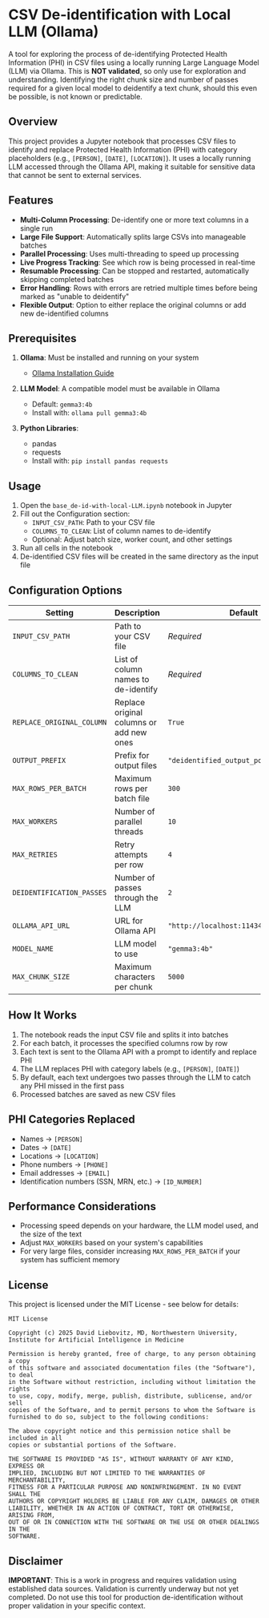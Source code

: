 # CSV De-identification with Local LLM (Ollama)

A tool for exploring the process of de-identifying Protected Health Information (PHI) in CSV files using a locally running Large Language Model (LLM) via Ollama. This is **NOT validated**, so only use for exploration and understanding. Identifying the right chunk size and number of passes required for a given local model to deidentify a text chunk, should this even be possible, is not known or predictable. 

## Overview

This project provides a Jupyter notebook that processes CSV files to identify and replace Protected Health Information (PHI) with category placeholders (e.g., `[PERSON]`, `[DATE]`, `[LOCATION]`). It uses a locally running LLM accessed through the Ollama API, making it suitable for sensitive data that cannot be sent to external services.

## Features

- **Multi-Column Processing**: De-identify one or more text columns in a single run
- **Large File Support**: Automatically splits large CSVs into manageable batches
- **Parallel Processing**: Uses multi-threading to speed up processing
- **Live Progress Tracking**: See which row is being processed in real-time
- **Resumable Processing**: Can be stopped and restarted, automatically skipping completed batches
- **Error Handling**: Rows with errors are retried multiple times before being marked as "unable to deidentify"
- **Flexible Output**: Option to either replace the original columns or add new de-identified columns

## Prerequisites

1. **Ollama**: Must be installed and running on your system
   - [Ollama Installation Guide](https://github.com/ollama/ollama)

2. **LLM Model**: A compatible model must be available in Ollama
   - Default: `gemma3:4b`
   - Install with: `ollama pull gemma3:4b`

3. **Python Libraries**:
   - pandas
   - requests
   - Install with: `pip install pandas requests`

## Usage

1. Open the `base_de-id-with-local-LLM.ipynb` notebook in Jupyter
2. Fill out the Configuration section:
   - `INPUT_CSV_PATH`: Path to your CSV file
   - `COLUMNS_TO_CLEAN`: List of column names to de-identify
   - Optional: Adjust batch size, worker count, and other settings
3. Run all cells in the notebook
4. De-identified CSV files will be created in the same directory as the input file

## Configuration Options

| Setting | Description | Default |
|---------|-------------|---------|
| `INPUT_CSV_PATH` | Path to your CSV file | *Required* |
| `COLUMNS_TO_CLEAN` | List of column names to de-identify | *Required* |
| `REPLACE_ORIGINAL_COLUMN` | Replace original columns or add new ones | `True` |
| `OUTPUT_PREFIX` | Prefix for output files | `"deidentified_output_post_LLM"` |
| `MAX_ROWS_PER_BATCH` | Maximum rows per batch file | `300` |
| `MAX_WORKERS` | Number of parallel threads | `10` |
| `MAX_RETRIES` | Retry attempts per row | `4` |
| `DEIDENTIFICATION_PASSES` | Number of passes through the LLM | `2` |
| `OLLAMA_API_URL` | URL for Ollama API | `"http://localhost:11434/api/generate"` |
| `MODEL_NAME` | LLM model to use | `"gemma3:4b"` |
| `MAX_CHUNK_SIZE` | Maximum characters per chunk | `5000` |

## How It Works

1. The notebook reads the input CSV file and splits it into batches
2. For each batch, it processes the specified columns row by row
3. Each text is sent to the Ollama API with a prompt to identify and replace PHI
4. The LLM replaces PHI with category labels (e.g., `[PERSON]`, `[DATE]`)
5. By default, each text undergoes two passes through the LLM to catch any PHI missed in the first pass
6. Processed batches are saved as new CSV files

## PHI Categories Replaced

- Names → `[PERSON]`
- Dates → `[DATE]`
- Locations → `[LOCATION]`
- Phone numbers → `[PHONE]`
- Email addresses → `[EMAIL]`
- Identification numbers (SSN, MRN, etc.) → `[ID_NUMBER]`

## Performance Considerations

- Processing speed depends on your hardware, the LLM model used, and the size of the text
- Adjust `MAX_WORKERS` based on your system's capabilities
- For very large files, consider increasing `MAX_ROWS_PER_BATCH` if your system has sufficient memory

## License

This project is licensed under the MIT License - see below for details:

```
MIT License

Copyright (c) 2025 David Liebovitz, MD, Northwestern University, Institute for Artificial Intelligence in Medicine

Permission is hereby granted, free of charge, to any person obtaining a copy
of this software and associated documentation files (the "Software"), to deal
in the Software without restriction, including without limitation the rights
to use, copy, modify, merge, publish, distribute, sublicense, and/or sell
copies of the Software, and to permit persons to whom the Software is
furnished to do so, subject to the following conditions:

The above copyright notice and this permission notice shall be included in all
copies or substantial portions of the Software.

THE SOFTWARE IS PROVIDED "AS IS", WITHOUT WARRANTY OF ANY KIND, EXPRESS OR
IMPLIED, INCLUDING BUT NOT LIMITED TO THE WARRANTIES OF MERCHANTABILITY,
FITNESS FOR A PARTICULAR PURPOSE AND NONINFRINGEMENT. IN NO EVENT SHALL THE
AUTHORS OR COPYRIGHT HOLDERS BE LIABLE FOR ANY CLAIM, DAMAGES OR OTHER
LIABILITY, WHETHER IN AN ACTION OF CONTRACT, TORT OR OTHERWISE, ARISING FROM,
OUT OF OR IN CONNECTION WITH THE SOFTWARE OR THE USE OR OTHER DEALINGS IN THE
SOFTWARE.
```

## Disclaimer

**IMPORTANT**: This is a work in progress and requires validation using established data sources. Validation is currently underway but not yet completed. Do not use this tool for production de-identification without proper validation in your specific context.

